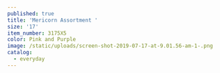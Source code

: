 ```yaml
---
published: true
title: 'Mericorn Assortment '
size: '17'
item_number: 3175X5
color: Pink and Purple
image: /static/uploads/screen-shot-2019-07-17-at-9.01.56-am-1-.png
catalog:
  - everyday
---
```



